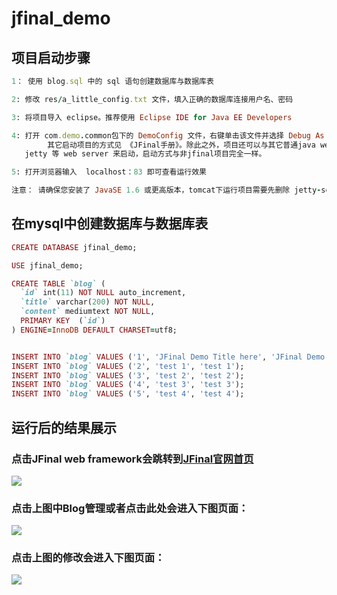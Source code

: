# jfinal_demo

## 项目启动步骤
```ruby
1： 使用 blog.sql 中的 sql 语句创建数据库与数据库表

2: 修改 res/a_little_config.txt 文件，填入正确的数据库连接用户名、密码

3: 将项目导入 eclipse。推荐使用 Eclipse IDE for Java EE Developers

4: 打开 com.demo.common包下的 DemoConfig 文件，右键单击该文件并选择 Debug As ---> Java Application。
        其它启动项目的方式见 《JFinal手册》。除此之外，项目还可以与其它普通java web 项目一样使用 tomcat
   jetty 等 web server 来启动，启动方式与非jfinal项目完全一样。

5: 打开浏览器输入  localhost：83 即可查看运行效果

注意： 请确保您安装了 JavaSE 1.6 或更高版本，tomcat下运行项目需要先删除 jetty-server-xxx.jar，否则会有冲突
```

## 在mysql中创建数据库与数据库表
```ruby
CREATE DATABASE jfinal_demo;

USE jfinal_demo;

CREATE TABLE `blog` (
  `id` int(11) NOT NULL auto_increment,
  `title` varchar(200) NOT NULL,
  `content` mediumtext NOT NULL,
  PRIMARY KEY  (`id`)
) ENGINE=InnoDB DEFAULT CHARSET=utf8;


INSERT INTO `blog` VALUES ('1', 'JFinal Demo Title here', 'JFinal Demo Content here');
INSERT INTO `blog` VALUES ('2', 'test 1', 'test 1');
INSERT INTO `blog` VALUES ('3', 'test 2', 'test 2');
INSERT INTO `blog` VALUES ('4', 'test 3', 'test 3');
INSERT INTO `blog` VALUES ('5', 'test 4', 'test 4');
```
## 运行后的结果展示

### 点击JFinal web framework会跳转到[JFinal官网首页](http://www.jfinal.com/)
![](https://github.com/wang911205/jfinal_demo/blob/master/1.png)

### 点击上图中Blog管理或者点击此处会进入下图页面：
![](https://github.com/wang911205/jfinal_demo/blob/master/2.png)

### 点击上图的修改会进入下图页面：
![](https://github.com/wang911205/jfinal_demo/blob/master/3.png)
